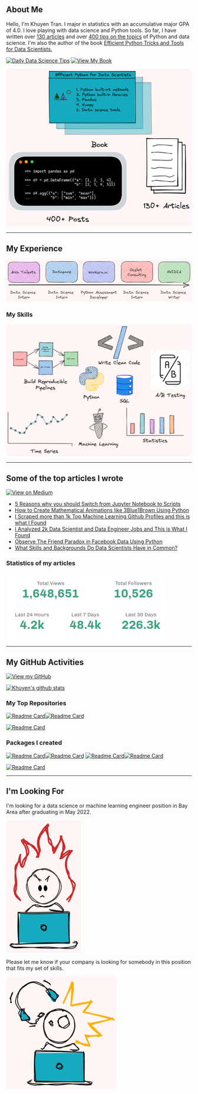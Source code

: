 ## About Me

Hello, I'm Khuyen Tran. I major in statistics with an accumulative major GPA of 4.0. I love playing with data science and Python tools. So far, I have written over [130 articles](https://github.com/khuyentran1401/Data-science) and over [400 tips on the topics](https://mathdatasimplified.com/) of Python and data science. I'm also the author of the book [Efficient Python Tricks and Tools for Data Scientists.](https://khuyentran1401.github.io/Efficient_Python_tricks_and_tools_for_data_scientists/README.html)

 [![Daily Data Science Tips](https://img.shields.io/badge/Data%20Science%20Simplified-Daily%20Data%20Science%20Tips-green?logo=wordpress)](https://mathdatasimplified.com/)  [![View My Book](https://img.shields.io/badge/Book-View%20My%20Book-yellow?logo=gitbook)](https://khuyentran1401.github.io/Efficient_Python_tricks_and_tools_for_data_scientists/README.html) 

![image](https://github.com/khuyentran1401/aboutKhuyen/blob/master/images/skills%20(3).png?raw=true)



---

## My Experience

![image](https://github.com/khuyentran1401/aboutKhuyen/blob/master/images/skills%20(8).png?raw=true)

### My Skills

![image](https://github.com/khuyentran1401/aboutKhuyen/blob/master/images/skills%20(2).png?raw=true)

---

## Some of the top articles I wrote

[![View on Medium](https://img.shields.io/badge/Medium-View%20My%20Articles-red?logo=medium)](https://khuyentran1476.medium.com/)

- [5 Reasons why you should Switch from Jupyter Notebook to Scripts](https://towardsdatascience.com/5-reasons-why-you-should-switch-from-jupyter-notebook-to-scripts-cb3535ba9c95?sk=d646c223911ea74cf8a9c9b73affd552) 
- [How to Create Mathematical Animations like 3Blue1Brown Using Python](https://towardsdatascience.com/how-to-create-mathematical-animations-like-3blue1brown-using-python-f571fb9da3d1?sk=67f831edb7de3560020c2ea0296447cf)
- [I Scraped more than 1k Top Machine Learning Github Profiles and this is what I Found](https://towardsdatascience.com/i-scraped-more-than-1k-top-machine-learning-github-profiles-and-this-is-what-i-found-1ab4fb0c0474?sk=68156d6b1c05614d356645728fe02584)
- [I Analyzed 2k Data Scientist and Data Engineer Jobs and This is What I Found](https://pub.towardsai.net/i-analyzed-2k-data-scientist-and-data-engineer-jobs-and-this-is-what-i-found-1ed37f98a704)
- [Observe The Friend Paradox in Facebook Data Using Python](https://towardsdatascience.com/observe-the-friend-paradox-in-facebook-data-using-python-314c23fd49e4?sk=15efe53ae7f699da17530a6e1f0f0f4d)
- [What Skills and Backgrounds Do Data Scientists Have in Common?](https://www.datacamp.com/community/blog/what-skills-and-backgrounds-do-data-scientists-have-in-common)

### Statistics of my articles

![image](https://github.com/khuyentran1401/aboutKhuyen/blob/master/images/Screenshot%20from%202021-11-14%2011-23-15.png?raw=true)

---

## My GitHub Activities

[![View my GitHub](https://img.shields.io/badge/GitHub-View_My_GitHub-blue?logo=GitHub)](https://github.com/khuyentran1401)

[![Khuyen's github stats](https://github-readme-stats.vercel.app/api?username=khuyentran1401&count_private=true&show_icons=true&theme=radical&hide_rank=false)](https://github.com/anuraghazra/github-readme-stats)

### My Top Repositories

[![Readme Card](https://github-readme-stats.vercel.app/api/pin/?username=khuyentran1401&repo=Data-science)](https://github.com/khuyentran1401/Data-science)[![Readme Card](https://github-readme-stats.vercel.app/api/pin/?username=khuyentran1401&repo=awesome-Python-data-science-books)](https://github.com/khuyentran1401/Efficient_Python_tricks_and_tools_for_data_scientists)

[![Readme Card](https://github-readme-stats.vercel.app/api/pin/?username=khuyentran1401&repo=awesome-Python-data-science-books)](https://github.com/khuyentran1401/awesome-Python-data-science-books)

### Packages I created
[![Readme Card](https://github-readme-stats.vercel.app/api/pin/?username=khuyentran1401&repo=rich-dataframe)](https://github.com/khuyentran1401/rich-dataframe)[![Readme Card](https://github-readme-stats.vercel.app/api/pin/?username=khuyentran1401&repo=top-github-scraper)](https://github.com/khuyentran1401/top-github-scraper) 
[![Readme Card](https://github-readme-stats.vercel.app/api/pin/?username=khuyentran1401&repo=python_snippet)](https://github.com/khuyentran1401/python_snippet)[![Readme Card](https://github-readme-stats.vercel.app/api/pin/?username=khuyentran1401&repo=same-stats-different-graphs)](https://github.com/khuyentran1401/same-stats-different-graphs)

[![Readme Card](https://github-readme-stats.vercel.app/api/pin/?username=khuyentran1401&repo=strip_interactive)](https://github.com/khuyentran1401/strip_interactive)

---

## I'm Looking For

I'm looking for a data science or machine learning engineer position in Bay Area after graduating in May 2022. 

![image](https://github.com/khuyentran1401/aboutKhuyen/blob/master/images/skills%20(6).png?raw=true)

Please let me know if your company is looking for somebody in this position that fits my set of skills.

![image](https://github.com/khuyentran1401/aboutKhuyen/blob/master/images/skills%20(7).png?raw=true)
